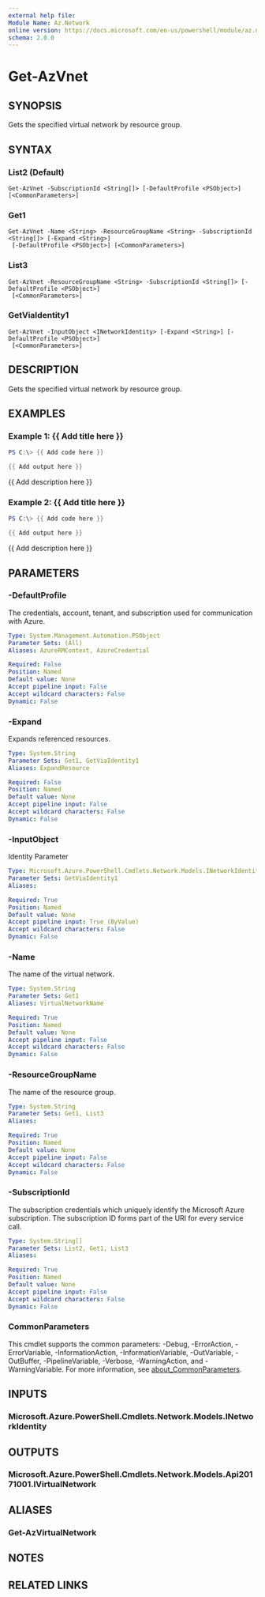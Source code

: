 ```yaml
---
external help file:
Module Name: Az.Network
online version: https://docs.microsoft.com/en-us/powershell/module/az.network/get-azvnet
schema: 2.0.0
---
```


# Get-AzVnet

## SYNOPSIS
Gets the specified virtual network by resource group.

## SYNTAX

### List2 (Default)
```
Get-AzVnet -SubscriptionId <String[]> [-DefaultProfile <PSObject>] [<CommonParameters>]
```

### Get1
```
Get-AzVnet -Name <String> -ResourceGroupName <String> -SubscriptionId <String[]> [-Expand <String>]
 [-DefaultProfile <PSObject>] [<CommonParameters>]
```

### List3
```
Get-AzVnet -ResourceGroupName <String> -SubscriptionId <String[]> [-DefaultProfile <PSObject>]
 [<CommonParameters>]
```

### GetViaIdentity1
```
Get-AzVnet -InputObject <INetworkIdentity> [-Expand <String>] [-DefaultProfile <PSObject>]
 [<CommonParameters>]
```

## DESCRIPTION
Gets the specified virtual network by resource group.

## EXAMPLES

### Example 1: {{ Add title here }}
```powershell
PS C:\> {{ Add code here }}

{{ Add output here }}
```

{{ Add description here }}

### Example 2: {{ Add title here }}
```powershell
PS C:\> {{ Add code here }}

{{ Add output here }}
```

{{ Add description here }}

## PARAMETERS

### -DefaultProfile
The credentials, account, tenant, and subscription used for communication with Azure.

```yaml
Type: System.Management.Automation.PSObject
Parameter Sets: (All)
Aliases: AzureRMContext, AzureCredential

Required: False
Position: Named
Default value: None
Accept pipeline input: False
Accept wildcard characters: False
Dynamic: False
```

### -Expand
Expands referenced resources.

```yaml
Type: System.String
Parameter Sets: Get1, GetViaIdentity1
Aliases: ExpandResource

Required: False
Position: Named
Default value: None
Accept pipeline input: False
Accept wildcard characters: False
Dynamic: False
```

### -InputObject
Identity Parameter

```yaml
Type: Microsoft.Azure.PowerShell.Cmdlets.Network.Models.INetworkIdentity
Parameter Sets: GetViaIdentity1
Aliases:

Required: True
Position: Named
Default value: None
Accept pipeline input: True (ByValue)
Accept wildcard characters: False
Dynamic: False
```

### -Name
The name of the virtual network.

```yaml
Type: System.String
Parameter Sets: Get1
Aliases: VirtualNetworkName

Required: True
Position: Named
Default value: None
Accept pipeline input: False
Accept wildcard characters: False
Dynamic: False
```

### -ResourceGroupName
The name of the resource group.

```yaml
Type: System.String
Parameter Sets: Get1, List3
Aliases:

Required: True
Position: Named
Default value: None
Accept pipeline input: False
Accept wildcard characters: False
Dynamic: False
```

### -SubscriptionId
The subscription credentials which uniquely identify the Microsoft Azure subscription.
The subscription ID forms part of the URI for every service call.

```yaml
Type: System.String[]
Parameter Sets: List2, Get1, List3
Aliases:

Required: True
Position: Named
Default value: None
Accept pipeline input: False
Accept wildcard characters: False
Dynamic: False
```

### CommonParameters
This cmdlet supports the common parameters: -Debug, -ErrorAction, -ErrorVariable, -InformationAction, -InformationVariable, -OutVariable, -OutBuffer, -PipelineVariable, -Verbose, -WarningAction, and -WarningVariable. For more information, see [about_CommonParameters](http://go.microsoft.com/fwlink/?LinkID=113216).

## INPUTS

### Microsoft.Azure.PowerShell.Cmdlets.Network.Models.INetworkIdentity

## OUTPUTS

### Microsoft.Azure.PowerShell.Cmdlets.Network.Models.Api20171001.IVirtualNetwork

## ALIASES

### Get-AzVirtualNetwork

## NOTES

## RELATED LINKS

